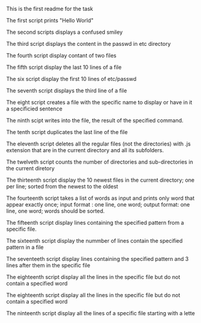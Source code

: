 This is the first readme for the task

The first script prints "Hello World"

The second scripts displays a confused smiley

The third script displays the content in the passwd in etc directory

The fourth script display contant of two files

The fifth script display the last 10 lines of a file

The six script display the first 10 lines of etc/passwd

The seventh script displays the third line of a file

The eight script creates a file with the specific name to display or have in it a specificied sentence

The ninth scipt writes into the file, the result of the specified command.

The tenth script duplicates the last line of the file

The eleventh script deletes all the regular files (not the directories) with .js extension that are in the current directory and all its subfolders.

The twelveth script counts the number of directories and sub-directories in the current diretory

The thirteenth script display the 10 newest files in the current directory; one per line; sorted from the newest to the oldest

The fourteenth script takes a list of words as input and prints only word that appear exactly once; input format : one line, one word; output format: one line, one word; words should be sorted.

The fifteenth script display lines containing the specified pattern from a specific file.

The sixteenth script display the nummber of lines contain the specified pattern in a file

The seventeeth script display lines containing the specified pattern and 3 lines after them in the specific file

The eighteenth script display all the lines in the specific file but do not contain a specified word

The eighteenth script display all the lines in the specific file but do not contain a specified word

The ninteenth script display all the lines of a specific file starting with a lette


  
